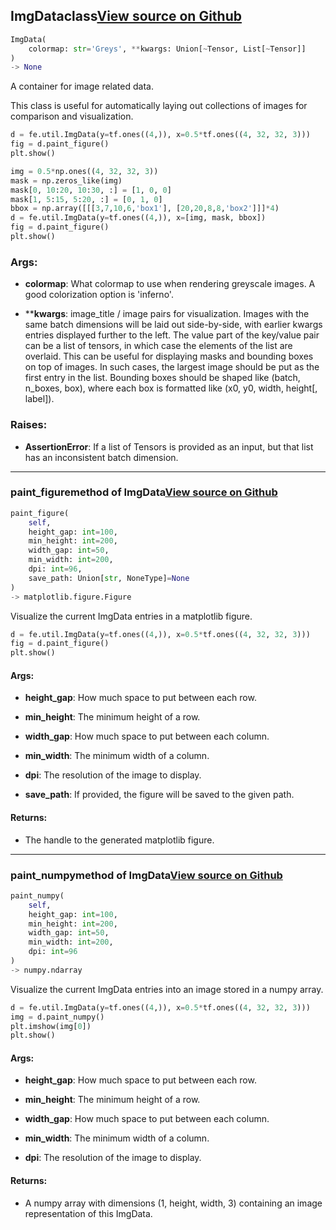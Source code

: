 ## ImgData<span class="tag">class</span><a class="sourcelink" href=https://github.com/fastestimator/fastestimator/blob/r1.0/fastestimator/util/img_data.py/#L30-L335>View source on Github</a>
```python
ImgData(
	colormap: str='Greys', **kwargs: Union[~Tensor, List[~Tensor]]
)
-> None
```
A container for image related data.

This class is useful for automatically laying out collections of images for comparison and visualization.

```python
d = fe.util.ImgData(y=tf.ones((4,)), x=0.5*tf.ones((4, 32, 32, 3)))
fig = d.paint_figure()
plt.show()

img = 0.5*np.ones((4, 32, 32, 3))
mask = np.zeros_like(img)
mask[0, 10:20, 10:30, :] = [1, 0, 0]
mask[1, 5:15, 5:20, :] = [0, 1, 0]
bbox = np.array([[[3,7,10,6,'box1'], [20,20,8,8,'box2']]]*4)
d = fe.util.ImgData(y=tf.ones((4,)), x=[img, mask, bbox])
fig = d.paint_figure()
plt.show()
```


<h3>Args:</h3>


* **colormap**: What colormap to use when rendering greyscale images. A good colorization option is 'inferno'.

* ****kwargs**: image_title / image pairs for visualization. Images with the same batch dimensions will be laid out side-by-side, with earlier kwargs entries displayed further to the left. The value part of the key/value pair can be a list of tensors, in which case the elements of the list are overlaid. This can be useful for displaying masks and bounding boxes on top of images. In such cases, the largest image should be put as the first entry in the list. Bounding boxes should be shaped like (batch, n_boxes, box), where each box is formatted like (x0, y0, width, height[, label]). 

<h3>Raises:</h3>


* **AssertionError**: If a list of Tensors is provided as an input, but that list has an inconsistent batch dimension.

---

### paint_figure<span class="tag">method of ImgData</span><a class="sourcelink" href=https://github.com/fastestimator/fastestimator/blob/r1.0/fastestimator/util/img_data.py/#L239-L297>View source on Github</a>
```python
paint_figure(
	self,
	height_gap: int=100,
	min_height: int=200,
	width_gap: int=50,
	min_width: int=200,
	dpi: int=96,
	save_path: Union[str, NoneType]=None
)
-> matplotlib.figure.Figure
```
Visualize the current ImgData entries in a matplotlib figure.

```python
d = fe.util.ImgData(y=tf.ones((4,)), x=0.5*tf.ones((4, 32, 32, 3)))
fig = d.paint_figure()
plt.show()
```


<h4>Args:</h4>


* **height_gap**: How much space to put between each row.

* **min_height**: The minimum height of a row.

* **width_gap**: How much space to put between each column.

* **min_width**: The minimum width of a column.

* **dpi**: The resolution of the image to display.

* **save_path**: If provided, the figure will be saved to the given path. 

<h4>Returns:</h4>

<ul class="return-block"><li>    The handle to the generated matplotlib figure.</li></ul>

---

### paint_numpy<span class="tag">method of ImgData</span><a class="sourcelink" href=https://github.com/fastestimator/fastestimator/blob/r1.0/fastestimator/util/img_data.py/#L299-L335>View source on Github</a>
```python
paint_numpy(
	self,
	height_gap: int=100,
	min_height: int=200,
	width_gap: int=50,
	min_width: int=200,
	dpi: int=96
)
-> numpy.ndarray
```
Visualize the current ImgData entries into an image stored in a numpy array.

```python
d = fe.util.ImgData(y=tf.ones((4,)), x=0.5*tf.ones((4, 32, 32, 3)))
img = d.paint_numpy()
plt.imshow(img[0])
plt.show()
```


<h4>Args:</h4>


* **height_gap**: How much space to put between each row.

* **min_height**: The minimum height of a row.

* **width_gap**: How much space to put between each column.

* **min_width**: The minimum width of a column.

* **dpi**: The resolution of the image to display. 

<h4>Returns:</h4>

<ul class="return-block"><li>    A numpy array with dimensions (1, height, width, 3) containing an image representation of this ImgData.</li></ul>


